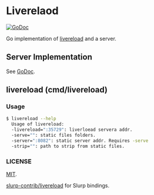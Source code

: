 # Liverelaod
[![GoDoc](https://godoc.org/github.com/omeid/livereload?status.svg)](https://godoc.org/github.com/omeid/livereload)

Go implementation of [livereload](http://livereload.com/) and a server.


## Server Implementation
 See [GoDoc](https://godoc.org/github.com/omeid/livereload).

## livereload (cmd/livereload)

### Usage

```sh 
$ livereload --help
  Usage of livereload:
  -livereload=":35729": liverloead servera addr.
  -serve="": static files folders.
  -server=":8082": static server addr. Requires -serve 
  -strip="": path to strip from static files.
```



### LICENSE
  [MIT](LICENSE).

[slurp-contrib/livereload](https://github.com/slurp-contrib/livereload/) for Slurp bindings.
